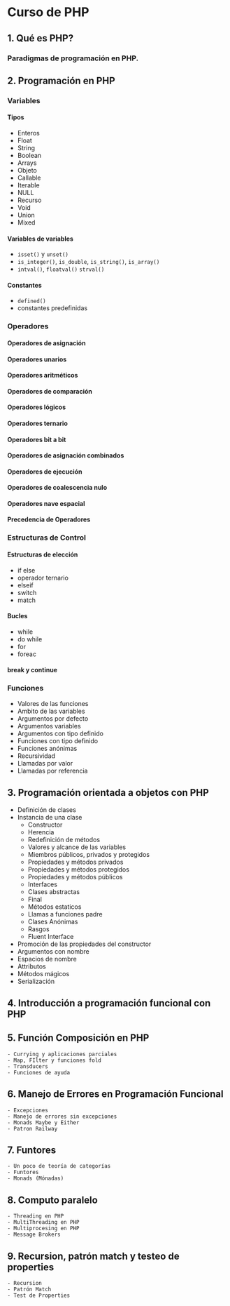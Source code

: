 # Curso de PHP

## 1. Qué es PHP?

### Paradigmas de programación en PHP.

## 2. Programación en PHP

### Variables

#### Tipos

- Enteros
- Float
- String
- Boolean
- Arrays
- Objeto
- Callable
- Iterable
- NULL
- Recurso
- Void
- Union
- Mixed

#### Variables de variables
- `isset()` y `unset()`
- `is_integer()`, `is_double`, `is_string()`, `is_array()`
- `intval()`, `floatval()` `strval()`

#### Constantes

- `defined()`
- constantes predefinidas

### Operadores

#### Operadores de asignación
#### Operadores unarios
#### Operadores aritméticos
#### Operadores de comparación
#### Operadores lógicos
#### Operadores ternario
#### Operadores bit a bit
#### Operadores de asignación combinados
#### Operadores de ejecución
#### Operadores  de coalescencia nulo
#### Operadores nave espacial
#### Precedencia de Operadores

### Estructuras de Control

#### Estructuras de elección

- if else
- operador ternario
- elseif
- switch
- match

#### Bucles

- while
- do while
- for 
- foreac

#### break y continue

### Funciones

- Valores de las funciones
- Ambito de las variables
- Argumentos por defecto
- Argumentos variables
- Argumentos con tipo definido
- Funciones con tipo definido
- Funciones anónimas
- Recursividad
- Llamadas por valor
- Llamadas por referencia


## 3. Programación orientada a objetos con PHP

- Definición de clases
- Instancia de una clase
    - Constructor
    - Herencia
    - Redefinición de métodos
    - Valores y alcance de las variables
    - Miembros públicos, privados y protegidos
    - Propiedades y métodos privados
    - Propiedades y métodos protegidos
    - Propiedades y métodos públicos
    - Interfaces
    - Clases abstractas
    - Final
    - Métodos estaticos
    - Llamas a funciones padre
    - Clases Anónimas
    - Rasgos
    - Fluent Interface
- Promoción de las propiedades del constructor
- Argumentos con nombre
- Espacios de nombre
- Attributos
- Métodos mágicos
- Serialización


## 4. Introducción a programación funcional con PHP
## 5. Función Composición en PHP
    - Currying y aplicaciones parciales
    - Map, FIlter y funciones fold
    - Transducers
    - Funciones de ayuda
## 6. Manejo de Errores en Programación Funcional
    - Excepciones
    - Manejo de errores sin excepciones
    - Monads Maybe y Either
    - Patron Railway
## 7. Funtores
    - Un poco de teoría de categorías
    - Funtores
    - Monads (Mónadas)
## 8. Computo paralelo
    - Threading en PHP
    - MultiThreading en PHP
    - Multiprocesing en PHP
    - Message Brokers
## 9. Recursion, patrón match y testeo de properties
    - Recursion
    - Patrón Match
    - Test de Properties
